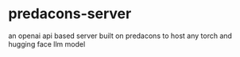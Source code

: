 # predacons-server
an openai api based server built on predacons to host any torch and hugging face llm model 
